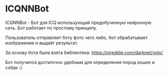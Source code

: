 # ICQNNBot

ICQNNBot - Бот для ICQ использующий предобученную нейронную сеть. 
Бот работает по простому принципу. 

Пользователь отправляет боту фото чего либо, бот обрабатывает изображение и выдаёт результат. 

За основу бота была взята библиотека: 
https://pjreddie.com/darknet/yolo/

Бот получился достаточно удобным для определения пород кошек и собак :) 

